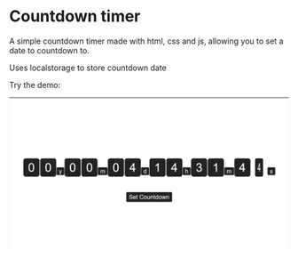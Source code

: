 # Countdown timer

A simple countdown timer made with html, css and js, allowing you to set a date to countdown to.

Uses localstorage to store countdown date

Try the demo:

<a href="https://wjchou2.github.io/CountdownTimer/index.html"></a>

<img src="demo.png"></img>
